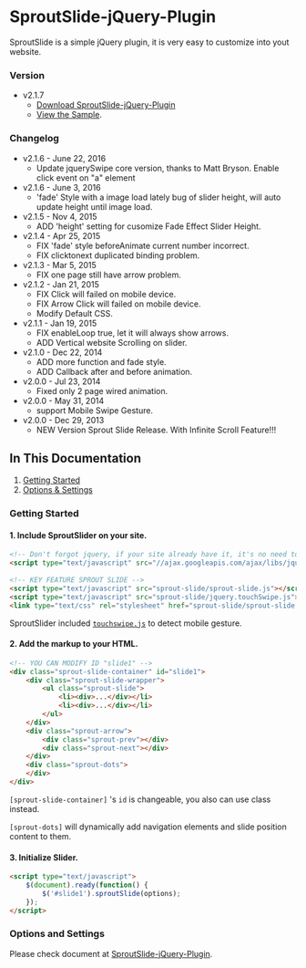 SproutSlide-jQuery-Plugin
=========================

SproutSlide is a simple jQuery plugin, it is very easy to customize into yout website.

### Version
* v2.1.7
  * [Download SproutSlide-jQuery-Plugin](https://github.com/wubaibai/SproutSlide-jQuery-Plugin/archive/master.zip)
  * [View the Sample](http://lab.25sprout.com/SproutSlide-jQuery-Plugin/).

### Changelog
* v2.1.6 - June 22, 2016
  * Update jquerySwipe core version, thanks to Matt Bryson. Enable click event on "a" element 
* v2.1.6 - June 3, 2016
  * 'fade' Style with a image load lately bug of slider height, will auto update height until image load.
* v2.1.5 - Nov 4, 2015
  * ADD 'height' setting for cusomize Fade Effect Slider Height.
* v2.1.4 - Apr 25, 2015
  * FIX 'fade' style beforeAnimate current number incorrect.
  *	FIX clicktonext duplicated binding problem.
* v2.1.3 - Mar 5, 2015
  * FIX one page still have arrow problem.
* v2.1.2 - Jan 21, 2015
  * FIX <a> Click will failed on mobile device.
  * FIX Arrow Click will failed on mobile device.
  * Modify Default CSS.
* v2.1.1 - Jan 19, 2015
  * FIX enableLoop true, let it will always show arrows.
  * ADD Vertical website Scrolling on slider.
* v2.1.0 - Dec 22, 2014
  * ADD more function and fade style.
  * ADD Callback after and before animation.
* v2.0.0 - Jul 23, 2014
  * Fixed only 2 page wired animation.
* v2.0.0 - May 31, 2014
  * support Mobile Swipe Gesture.
* v2.0.0 - Dec 29, 2013
  * NEW Version Sprout Slide Release. With Infinite Scroll Feature!!!


## In This Documentation

1. [Getting Started](#getting-started)
2. [Options & Settings](#options-and-settings)


### Getting Started

#### 1. Include SproutSlider on your site.

```html
<!-- Don't forgot jquery, if your site already have it, it's no need to include again.-->
<script type="text/javascript" src="//ajax.googleapis.com/ajax/libs/jquery/1.9.0/jquery.min.js"></script>
 
<!-- KEY FEATURE SPROUT SLIDE -->
<script type="text/javascript" src="sprout-slide/sprout-slide.js"></script>
<script type="text/javascript" src="sprout-slide/jquery.touchSwipe.js"></script>
<link type="text/css" rel="stylesheet" href="sprout-slide/sprout-slide.css">
```

SproutSlider included [`touchswipe.js`](https://github.com/mattbryson/TouchSwipe-Jquery-Plugin) to detect mobile gesture.

#### 2. Add the markup to your HTML.

```html
<!-- YOU CAN MODIFY ID "slide1" -->
<div class="sprout-slide-container" id="slide1">
	<div class="sprout-slide-wrapper">
		<ul class="sprout-slide">
			<li><div>...</div></li>
			<li><div>...</div></li>
		</ul>
	</div>
	<div class="sprout-arrow">
		<div class="sprout-prev"></div>
		<div class="sprout-next"></div>
	</div>
	<div class="sprout-dots">
	</div>
</div>
```

`[sprout-slide-container]` 's `id` is changeable, you also can use class instead.

`[sprout-dots]` will dynamically add navigation elements and slide position content to them.


#### 3. Initialize Slider.

```html
<script type="text/javascript">
	$(document).ready(function() {
		$('#slide1').sproutSlide(options);
	});
</script>
```


### Options and Settings

Please check document at [SproutSlide-jQuery-Plugin](http://lab.25sprout.com/SproutSlide-jQuery-Plugin/).



